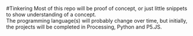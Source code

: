 #Tinkering
Most of this repo will be proof of concept, or just little snippets to show understanding of a concept.  
The programming language(s) will probably change over time, but initially, the projects will be completed in Processing, Python and P5.JS.
